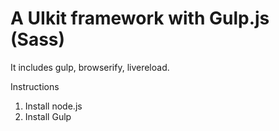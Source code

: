 
# A UIkit framework with Gulp.js (Sass)
It includes gulp, browserify, livereload.

Instructions
1. Install node.js
2. Install Gulp
